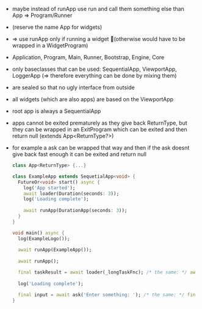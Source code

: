 - maybe instead of runApp use run and call them something else than App => Program/Runner
- (reserve the name App for widgets)
- => use runApp only if running a widget 🤯(otherwise would have to be wrapped in a WidgetProgram)
- 	Application, 	Program,	Main,	Runner,	Bootstrap,	Engine,	Core


- only baseclasses that can be used: SequentialApp, ViewportApp, LoggerApp (=> therefore everything can be done by mixing them)
- are sealed so that no ugly interface from outside
- all widgets (which are also apps) are based on the ViewportApp<Object>

- root app is always a SequentialApp

- apps cannot be exited prematurely as they give back ReturnType,
  but they can be wrapped in an ExitProgram which can be exited and then return null (extends App<ReturnType?>)
- for example a ask can be wrapped that way and then if the ask doesnt give back fast enough it can be exited and return null
```dart
class App<ReturnType> {...}

class ExampleApp extends SequetialApp<void> {
  FutureOr<void> start() async {
    log('App started');
    await loader(Duration(seconds: 3));
    log('Loading complete');
    
    await runApp(DurationApp(seconds: 3));
  }
}

void main() async {
  log(ExampleLogo());
  
  await runApp(ExampleApp());
  
  await runApp();

  final taskResult = await loader(_longTaskFnc); /* the same: */ await runApp(LoaderApp(_longTaskFnc));
  
  log('Loading complete');

  final input = await ask('Enter something: '); /* the same: */ final input = await runApp(AskApp(prompt: 'Enter something: '));
}
```